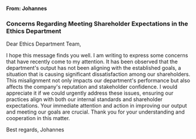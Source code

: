 #### From: Johannes
### Concerns Regarding Meeting Shareholder Expectations in the Ethics Department


Dear Ethics Department Team,

I hope this message finds you well. I am writing to express some concerns that have recently come to my attention. It has been observed that the department's output has not been aligning with the established goals, a situation that is causing significant dissatisfaction among our shareholders. This misalignment not only impacts our department's performance but also affects the company's reputation and stakeholder confidence. I would appreciate it if we could urgently address these issues, ensuring our practices align with both our internal standards and shareholder expectations. Your immediate attention and action in improving our output and meeting our goals are crucial. Thank you for your understanding and cooperation in this matter.

Best regards,
Johannes